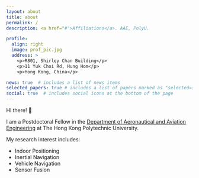 ```yaml
---
layout: about
title: about
permalink: /
description: <a href="#">Affiliations</a>. AAE, PolyU.

profile:
  align: right
  image: prof_pic.jpg
  address: >
    <p>R801, Shirley Chan Building</p>
    <p>11 Yuk Choi Rd, Hung Hom</p>
    <p>Hong Kong, China</p>

news: true  # includes a list of news items
selected_papers: true # includes a list of papers marked as "selected={true}"
social: true  # includes social icons at the bottom of the page
---
```


Hi there! 👋

I am a Postdoctoral Fellow in the [Department of Aeronautical and Aviation Engineering](https://www.polyu.edu.hk/en/aae/) at The Hong Kong Polytechnic University.

My research interest includes:

- Indoor Positioning
- Inertial Navigation
- Vehicle Navigation
- Sensor Fusion